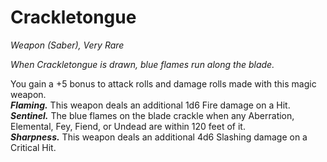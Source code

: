 # Crackletongue
*Weapon (Saber), Very Rare*

*When Crackletongue is drawn, blue flames run along the blade.*

You gain a +5 bonus to attack rolls and damage rolls made with this magic weapon.  
***Flaming.*** This weapon deals an additional 1d6 Fire damage on a Hit.  
***Sentinel.*** The blue flames on the blade crackle when any Aberration, Elemental, Fey, Fiend, or Undead are within 120 feet of it.  
***Sharpness.*** This weapon deals an additional 4d6 Slashing damage on a Critical Hit.